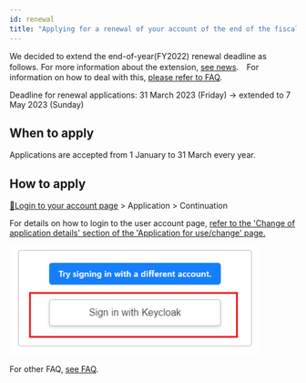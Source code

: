 ```yaml
---
id: renewal
title: "Applying for a renewal of your account of the end of the fiscal year"
---
```


We decided to extend the end-of-year(FY2022) renewal deadline as follows. For more information about the extension, [see news](/blog/2023-03-23-renewal-date-extended).　For information on how to deal with this, [please refer to FAQ](/faq/faq_renewal).

Deadline for renewal applications: 31 March 2023 (Friday) → extended to 7 May 2023 (Sunday)

## When to apply

Applications are accepted from 1 January to 31 March every year.

## How to apply

[&#x1f517;<u>Login to your account page</u>](https://sc-account.ddbj.nig.ac.jp/auth/realms/master/protocol/openid-connect/auth?client_id=sc&scope=openid&response_type=code&redirect_uri=https%3A%2F%2Fsc-account.ddbj.nig.ac.jp%2Fapi%2Fauth%2Fcallback%2Fkeycloak&state=6ygcuJParJ3i8ZlDMnKicXvW3MxkWp4t06IBKOVAbIE&code_challenge=hDLDfyOsqUc58Z-xzzz1g5ybLDycWgY7UV8e-qu1jd8&code_challenge_method=S256) > Application > Continuation

For details on how to login to the user account page, [<u>refer to the 'Change of application details' section of the 'Application for use/change' page.</u>](/application/registration#change-of-application-details)

![](Keycload.png)

For other FAQ, [<u>see FAQ</u>](/faq/faq_renewal/).